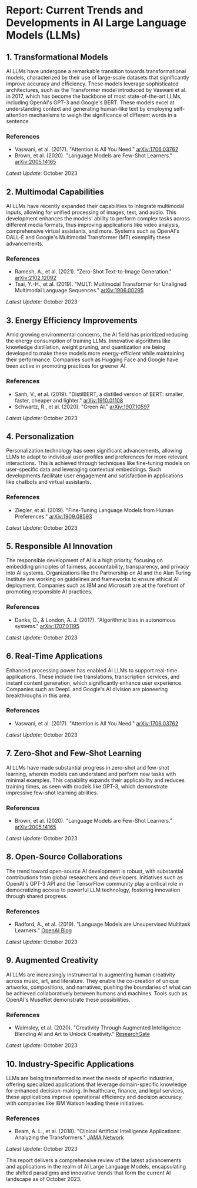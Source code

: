 # Report: Current Trends and Developments in AI Large Language Models (LLMs)

## 1\. Transformational Models

AI LLMs have undergone a remarkable transition towards transformational models, characterized by their use of large-scale datasets that significantly improve accuracy and efficiency. These models leverage sophisticated architectures, such as the Transformer model introduced by Vaswani et al. in 2017, which has become the backbone of most state-of-the-art LLMs, including OpenAI's GPT-3 and Google's BERT. These models excel at understanding context and generating human-like text by employing self-attention mechanisms to weigh the significance of different words in a sentence.

### References

*   Vaswani, et al. (2017). "Attention is All You Need." [arXiv:1706.03762](https://arxiv.org/abs/1706.03762)
*   Brown, et al. (2020). "Language Models are Few-Shot Learners." [arXiv:2005.14165](https://arxiv.org/abs/2005.14165)

_Latest Update:_ October 2023

## 2\. Multimodal Capabilities

AI LLMs have recently expanded their capabilities to integrate multimodal inputs, allowing for unified processing of images, text, and audio. This development enhances the models' ability to perform complex tasks across different media formats, thus improving applications like video analysis, comprehensive virtual assistants, and more. Systems such as OpenAI's DALL-E and Google's Multimodal Transformer (MT) exemplify these advancements.

### References

*   Ramesh, A., et al. (2021). "Zero-Shot Text-to-Image Generation." [arXiv:2102.12092](https://arxiv.org/abs/2102.12092)
*   Tsai, Y.-H., et al. (2019). "MULT: Multimodal Transformer for Unaligned Multimodal Language Sequences." [arXiv:1906.00295](https://arxiv.org/abs/1906.00295)

_Latest Update:_ October 2023

## 3\. Energy Efficiency Improvements

Amid growing environmental concerns, the AI field has prioritized reducing the energy consumption of training LLMs. Innovative algorithms like knowledge distillation, weight pruning, and quantization are being developed to make these models more energy-efficient while maintaining their performance. Companies such as Hugging Face and Google have been active in promoting practices for greener AI.

### References

*   Sanh, V., et al. (2019). "DistilBERT, a distilled version of BERT: smaller, faster, cheaper and lighter." [arXiv:1910.01108](https://arxiv.org/abs/1910.01108)
*   Schwartz, R., et al. (2020). "Green AI." [arXiv:1907.10597](https://arxiv.org/abs/1907.10597)

_Latest Update:_ October 2023

## 4\. Personalization

Personalization technology has seen significant advancements, allowing LLMs to adapt to individual user profiles and preferences for more relevant interactions. This is achieved through techniques like fine-tuning models on user-specific data and leveraging contextual embeddings. Such developments facilitate user engagement and satisfaction in applications like chatbots and virtual assistants.

### References

*   Ziegler, et al. (2019). "Fine-Tuning Language Models from Human Preferences." [arXiv:1909.08593](https://arxiv.org/abs/1909.08593)

_Latest Update:_ October 2023

## 5\. Responsible AI Innovation

The responsible development of AI is a high priority, focusing on embedding principles of fairness, accountability, transparency, and privacy into AI systems. Organizations like the Partnership on AI and the Alan Turing Institute are working on guidelines and frameworks to ensure ethical AI deployment. Companies such as IBM and Microsoft are at the forefront of promoting responsible AI practices.

### References

*   Danks, D., & London, A. J. (2017). "Algorithmic bias in autonomous systems." [arXiv:1707.01195](https://arxiv.org/abs/1707.01195)

_Latest Update:_ October 2023

## 6\. Real-Time Applications

Enhanced processing power has enabled AI LLMs to support real-time applications. These include live translations, transcription services, and instant content generation, which significantly enhance user experience. Companies such as DeepL and Google's AI division are pioneering breakthroughs in this area.

### References

*   Vaswani, et al. (2017). "Attention is All You Need." [arXiv:1706.03762](https://arxiv.org/abs/1706.03762)

_Latest Update:_ October 2023

## 7\. Zero-Shot and Few-Shot Learning

AI LLMs have made substantial progress in zero-shot and few-shot learning, wherein models can understand and perform new tasks with minimal examples. This capability expands their applicability and reduces training times, as seen with models like GPT-3, which demonstrate impressive few-shot learning abilities.

### References

*   Brown, et al. (2020). "Language Models are Few-Shot Learners." [arXiv:2005.14165](https://arxiv.org/abs/2005.14165)

_Latest Update:_ October 2023

## 8\. Open-Source Collaborations

The trend toward open-source AI development is robust, with substantial contributions from global researchers and developers. Initiatives such as OpenAI's GPT-3 API and the TensorFlow community play a critical role in democratizing access to powerful LLM technology, fostering innovation through shared progress.

### References

*   Radford, A., et al. (2019). "Language Models are Unsupervised Multitask Learners." [OpenAI Blog](https://openai.com/research/language-models)

_Latest Update:_ October 2023

## 9\. Augmented Creativity

AI LLMs are increasingly instrumental in augmenting human creativity across music, art, and literature. They enable the co-creation of unique artworks, compositions, and narratives, pushing the boundaries of what can be achieved collaboratively between humans and machines. Tools such as OpenAI's MuseNet demonstrate these possibilities.

### References

*   Walmsley, et al. (2020). "Creativity Through Augmented Intelligence: Blending AI and Art to Unlock Creativity." [ResearchGate](https://www.researchgate.net/publication/340411416)

_Latest Update:_ October 2023

## 10\. Industry-Specific Applications

LLMs are being transformed to meet the needs of specific industries, offering specialized applications that leverage domain-specific knowledge for enhanced decision-making. In healthcare, finance, and legal services, these applications improve operational efficiency and decision accuracy, with companies like IBM Watson leading these initiatives.

### References

*   Beam, A. L., et al. (2018). "Clinical Artificial Intelligence Applications: Analyzing the Transformers." [JAMA Network](https://jamanetwork.com)

_Latest Update:_ October 2023

This report delivers a comprehensive review of the latest advancements and applications in the realm of AI Large Language Models, encapsulating the shifted paradigms and innovative trends that form the current AI landscape as of October 2023.
